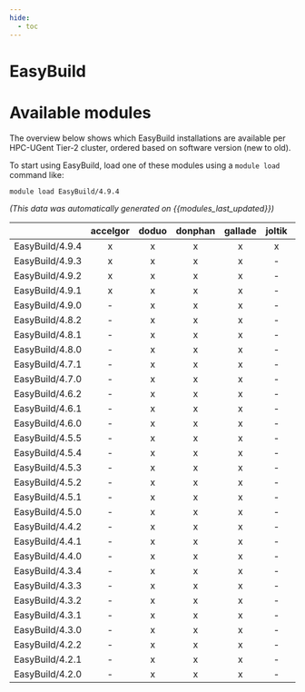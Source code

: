 ```yaml
---
hide:
  - toc
---
```


EasyBuild
=========

# Available modules


The overview below shows which EasyBuild installations are available per HPC-UGent Tier-2 cluster, ordered based on software version (new to old).

To start using EasyBuild, load one of these modules using a `module load` command like:

```shell
module load EasyBuild/4.9.4
```

*(This data was automatically generated on {{modules_last_updated}})*  

| |accelgor|doduo|donphan|gallade|joltik|shinx|skitty|
| :---: | :---: | :---: | :---: | :---: | :---: | :---: | :---: |
|EasyBuild/4.9.4|x|x|x|x|x|x|x|
|EasyBuild/4.9.3|x|x|x|x|-|x|x|
|EasyBuild/4.9.2|x|x|x|x|-|x|x|
|EasyBuild/4.9.1|x|x|x|x|-|x|x|
|EasyBuild/4.9.0|-|x|x|x|-|-|-|
|EasyBuild/4.8.2|-|x|x|x|-|-|-|
|EasyBuild/4.8.1|-|x|x|x|-|-|-|
|EasyBuild/4.8.0|-|x|x|x|-|-|-|
|EasyBuild/4.7.1|-|x|x|x|-|-|-|
|EasyBuild/4.7.0|-|x|x|x|-|-|-|
|EasyBuild/4.6.2|-|x|x|x|-|-|-|
|EasyBuild/4.6.1|-|x|x|x|-|-|-|
|EasyBuild/4.6.0|-|x|x|x|-|-|-|
|EasyBuild/4.5.5|-|x|x|x|-|-|-|
|EasyBuild/4.5.4|-|x|x|x|-|-|-|
|EasyBuild/4.5.3|-|x|x|x|-|-|-|
|EasyBuild/4.5.2|-|x|x|x|-|-|-|
|EasyBuild/4.5.1|-|x|x|x|-|-|-|
|EasyBuild/4.5.0|-|x|x|x|-|-|-|
|EasyBuild/4.4.2|-|x|x|x|-|-|-|
|EasyBuild/4.4.1|-|x|x|x|-|-|-|
|EasyBuild/4.4.0|-|x|x|x|-|-|-|
|EasyBuild/4.3.4|-|x|x|x|-|-|-|
|EasyBuild/4.3.3|-|x|x|x|-|-|-|
|EasyBuild/4.3.2|-|x|x|x|-|-|-|
|EasyBuild/4.3.1|-|x|x|x|-|-|-|
|EasyBuild/4.3.0|-|x|x|x|-|-|-|
|EasyBuild/4.2.2|-|x|x|x|-|-|-|
|EasyBuild/4.2.1|-|x|x|x|-|-|-|
|EasyBuild/4.2.0|-|x|x|x|-|-|-|
